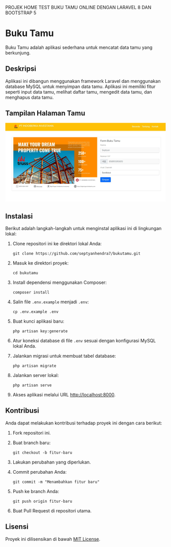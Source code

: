 PROJEK HOME TEST BUKU TAMU ONLINE DENGAN LARAVEL 8 DAN BOOTSTRAP 5

# Buku Tamu

Buku Tamu adalah aplikasi sederhana untuk mencatat data tamu yang berkunjung.

## Deskripsi

Aplikasi ini dibangun menggunakan framework Laravel dan menggunakan database MySQL untuk menyimpan data tamu. Aplikasi ini memiliki fitur seperti input data tamu, melihat daftar tamu, mengedit data tamu, dan menghapus data tamu.

## Tampilan Halaman Tamu
![Halaman Tamu](public/images/halamantamu.jpg)


## Instalasi

Berikut adalah langkah-langkah untuk menginstal aplikasi ini di lingkungan lokal:

1. Clone repositori ini ke direktori lokal Anda:

   ```
   git clone https://github.com/septyanhendra7/bukutamu.git
   ```

2. Masuk ke direktori proyek:

   ```
   cd bukutamu
   ```

3. Install dependensi menggunakan Composer:

   ```
   composer install
   ```

4. Salin file `.env.example` menjadi `.env`:

   ```
   cp .env.example .env
   ```

5. Buat kunci aplikasi baru:

   ```
   php artisan key:generate
   ```

6. Atur koneksi database di file `.env` sesuai dengan konfigurasi MySQL lokal Anda.

7. Jalankan migrasi untuk membuat tabel database:

   ```
   php artisan migrate
   ```

8. Jalankan server lokal:

   ```
   php artisan serve
   ```

9. Akses aplikasi melalui URL [http://localhost:8000](http://localhost:8000).

## Kontribusi

Anda dapat melakukan kontribusi terhadap proyek ini dengan cara berikut:

1. Fork repositori ini.
2. Buat branch baru:

   ```
   git checkout -b fitur-baru
   ```

3. Lakukan perubahan yang diperlukan.
4. Commit perubahan Anda:

   ```
   git commit -m "Menambahkan fitur baru"
   ```

5. Push ke branch Anda:

   ```
   git push origin fitur-baru
   ```

6. Buat Pull Request di repositori utama.

## Lisensi

Proyek ini dilisensikan di bawah [MIT License](LICENSE).


